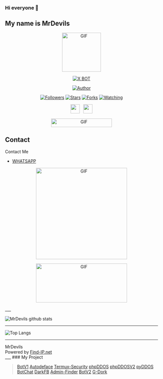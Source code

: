 ### Hi everyone 👋
## My name is MrDevils

<p align="center">
<img src="https://d.top4top.io/p_1837luigd0.gif" alt="GIF" width="128" height="128"/>
</p>
<p align="center">
<a href="#"><img title="X BOT" src="https://img.shields.io/badge/MrDevils-blue?colorA=%23ff0000&colorB=%23017e40&style=for-the-badge"></a>
</p>
<p align="center">
<a href="https://github.com/affisjunianto"><img title="Author" src="https://img.shields.io/badge/Author-MrDevils-orange.svg?style=for-the-badge&logo=github"></a>
</p>
<p align="center">
<a href="https://github.com/adimas999/followers"><img title="Followers" src="https://img.shields.io/github/followers/adimas999?color=red&style=flat-square"></a>
<a href="https://github.com/adimas999/megumikato2/stargazers/"><img title="Stars" src="https://img.shields.io/github/stars/adimas999/BotV1?color=blue&style=flat-square"></a>
<a href="https://github.com/adimas999/megumikato2/network/members"><img title="Forks" src="https://img.shields.io/github/forks/adimas999/BotV1?color=red&style=flat-square"></a>
<a href="https://github.com/adimas999/megumikato2/watchers"><img title="Watching" src="https://img.shields.io/github/watchers/adimas999/BotV1?label=Watchers&color=blue&style=flat-square"></a>
</p>
<p align='center'>
   <a href="https://wa.me/6285939888897"><img height="30" src="https://c.top4top.io/p_1837yybbf0.jpeg"></a>&nbsp;&nbsp;
   <a href="https://instagram.com/adimas_shadoet"><img height="30" src="https://raw.githubusercontent.com/TobyG74/TobyG74/main/instagram.jpg"></a>
</P>
<p align="center">
<img src="https://animenine.com/assets/images/covid.gif" alt="GIF" width="200" height="28"/>

## Contact

Contact Me

- [WHATSAPP](https://wa.me/6285939888897)

<p align="center">
<img src="https://c.top4top.io/p_1837oa3mq0.gif" alt="GIF" width="300" height="300"/>
</p>
<p align="center">
<img src="https://k.top4top.io/p_1844uyek70.gif" alt="GIF" width="300" height="128"/>
</p>
___

![MrDevils github stats](https://github-readme-stats.vercel.app/api?username=adimas999&show_icons=true&theme=tokyonight&show_owner=true)
___

![Top Langs](https://github-readme-stats.vercel.app/api/top-langs/?username=adimas999&count_private=true&show_icons=true&theme=tokyonight)
___

<div class="findiptitle">MrDevils</div><div id="findipwidget"></div><div class="findiplink" id="findipurl">Powered by <a href="http://www.find-ip.net/" target="_blank">Find-IP.net</a></div><script defer src="https://api.find-ip.net/widget.js?width=280&"></script>
___
### My Project

> [BotV1](https://github.com/adimas999/BotV1)
> [Autodeface](https://github.com/adimas999/Autodeface)
> [Termux-Security](https://github.com/adimas999/Termux-Security)
> [phpDDOS](https://github.com/adimas999/phpDDOS)
> [phpDDOSV2](https://github.com/adimas999/phpDDOSV2)
> [pyDDOS](https://github.com/adimas999/pyDDos)
> [BotChat](https://github.com/adimas999/BotChat)
> [DarkFB](https://github.com/adimas999/DarkFB)
> [Admin-Finder](https://github.com/adimas999/admin-finder)
> [BotV2](https://github.com/adimas999/BotV2)
> [G-Dork](https://github.com/adimas999/G-Dork)
